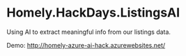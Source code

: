# Homely.HackDays.ListingsAI
Using AI to extract meaningful info from our listings data.

Demo: http://homely-azure-ai-hack.azurewebsites.net/
